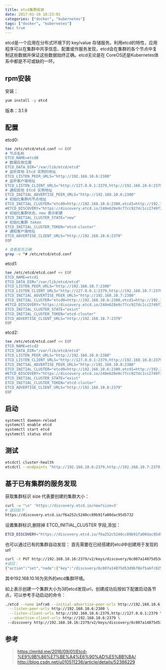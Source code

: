 ```yaml
---
title: etcd集群安装
date: 2017-01-16 18:23:01
categories: ["docker", "kubernetes"]
tags: ["docker", "kubernetes"]
toc: true
---
```

etcd是一个应用在分布式环境下的 key/value 存储服务。利用etcd的特性，应用程序可以在集群中共享信息、配置或作服务发现，etcd会在集群的各个节点中复制这些数据并保证这些数据始终正确。etcd无论是在 CoreOS还是Kubernetes体系中都是不可或缺的一环。

<!-- more -->

## rpm安装

安装：
```bash
yum install -y etcd
```

版本：3.1.9

## 配置
etcd0:
```bash
tee /etc/etcd/etcd.conf << EOF
# 节点名称
ETCD_NAME=etcd0
# 数据存放位置
ETCD_DATA_DIR="/var/lib/etcd/etcd"
# 监听其他 Etcd 实例的地址
ETCD_LISTEN_PEER_URLS="http://192.168.10.6:2380"
# 监听客户端地址
ETCD_LISTEN_CLIENT_URLS="http://127.0.0.1:2379,http://192.168.10.6:2379"
# 通知其他 Etcd 实例地址
ETCD_INITIAL_ADVERTISE_PEER_URLS="http://192.168.10.6:2380"
# 初始化集群内节点地址
ETCD_INITIAL_CLUSTER="etcd0=http://192.168.10.6:2380,etcd1=http://192.168.10.7:2380,etcd2=http://192.168.10.8:2380"
#ETCD_DISCOVERY="https://discovery.etcd.io/248e628e9c77cc927dc1cc2749f3c9bf"
# 初始化集群状态，new 表示新建
ETCD_INITIAL_CLUSTER_STATE="new"
# 初始化集群 token
ETCD_INITIAL_CLUSTER_TOKEN="etcd-cluster"
# 通知客户端地址
ETCD_ADVERTISE_CLIENT_URLS="http://192.168.10.6:2379"
EOF

# 查看是否正确
grep -v ^# /etc/etcd/etcd.conf 

```

etcd1:
```bash
tee /etc/etcd/etcd.conf << EOF
ETCD_NAME=etcd1
ETCD_DATA_DIR="/var/lib/etcd/etcd"
ETCD_LISTEN_PEER_URLS="http://192.168.10.7:2380"
ETCD_LISTEN_CLIENT_URLS="http://127.0.0.1:2379,http://192.168.10.7:2379"
ETCD_INITIAL_ADVERTISE_PEER_URLS="http://192.168.10.7:2380"
ETCD_INITIAL_CLUSTER="etcd0=http://192.168.10.6:2380,etcd1=http://192.168.10.7:2380,etcd2=http://192.168.10.8:2380"
#ETCD_DISCOVERY="https://discovery.etcd.io/248e628e9c77cc927dc1cc2749f3c9bf"
ETCD_INITIAL_CLUSTER_STATE="exist"
ETCD_INITIAL_CLUSTER_TOKEN="etcd-cluster"
ETCD_ADVERTISE_CLIENT_URLS="http://192.168.10.7:2379"
EOF
```

etcd2:
```bash
tee /etc/etcd/etcd.conf << EOF
ETCD_NAME=etcd2
ETCD_DATA_DIR="/var/lib/etcd/etcd"
ETCD_LISTEN_PEER_URLS="http://192.168.10.8:2380"
ETCD_LISTEN_CLIENT_URLS="http://127.0.0.1:2379,http://192.168.10.8:2379"
ETCD_INITIAL_ADVERTISE_PEER_URLS="http://192.168.10.8:2380"
ETCD_INITIAL_CLUSTER="etcd0=http://192.168.10.6:2380,etcd1=http://192.168.10.7:2380,etcd2=http://192.168.10.8:2380"
#ETCD_DISCOVERY="https://discovery.etcd.io/248e628e9c77cc927dc1cc2749f3c9bf"
ETCD_INITIAL_CLUSTER_STATE="exist"
ETCD_INITIAL_CLUSTER_TOKEN="etcd-cluster"
ETCD_ADVERTISE_CLIENT_URLS="http://192.168.10.8:2379"
EOF
```

## 启动
```bash
systemctl daemon-reload
systemctl enable etcd
systemctl start etcd
systemctl status etcd
```

## 测试
```bash
etcdctl cluster-health
etcdctl --endpoints "http://192.168.10.6:2379,http://192.168.10.7:2379,http://192.168.10.8:2379" member list
```

## 基于已有集群的服务发现
获取集群标识 size 代表要创建的集群大小：
```bash
curl -w "\n" 'https://discovery.etcd.io/new?size=3'
# 返回如下
https://discovery.etcd.io/f6a252c5240cc89b91fa00dac95d5732
```

设置集群标识,删除掉 ETCD_INITIAL_CLUSTER 字段,添加：
```bash
ETCD_DISCOVERY="https://discovery.etcd.io/f6a252c5240cc89b91fa00dac95d5732"
```

也可以通过已有的集群自动发现：
首先需要在已经搭建的etcd中创建用于发现的url
```bash
curl -X PUT http://192.168.10.16:2379/v2/keys/discovery/6c007a14875d53d9bf0ef5a6fc0257c817f0fb83/_config/size -d value=3
#返回：
{"action":"set","node":{"key":"/discovery/6c007a14875d53d9bf0ef5a6fc0257c817f0fb83/_config/size","value":"3","modifiedIndex":170010,"createdIndex":170010}}
```
其中192.168.10.16为另外的etcd集群环境。


如上表示创建一个集群大小为3的etcd发现url，创建成功后按如下配置启动各节点，可以参考手动启动的命令：
```bash
./etcd --name infra0 --initial-advertise-peer-urls http://192.168.10.6:2380 \
  --listen-peer-urls http://192.168.10.6:2380 \
  --listen-client-urls http://192.168.10.6:2379,http://127.0.0.1:2379 \
  --advertise-client-urls http://192.168.10.6:2379 \ 
 --discovery http://192.168.10.16:2379/v2/keys/discovery/6c007a14875d53d9bf0ef5a6fc0257c817f0fb83
 ```

## 参考
> https://mritd.me/2016/09/01/Etcd-%E9%9B%86%E7%BE%A4%E6%90%AD%E5%BB%BA/
> http://blog.csdn.net/u010511236/article/details/52386229
